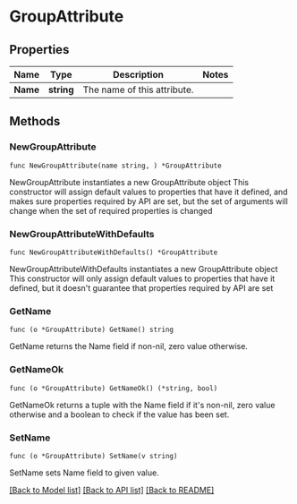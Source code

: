 # GroupAttribute

## Properties

Name | Type | Description | Notes
------------ | ------------- | ------------- | -------------
**Name** | **string** | The name of this attribute. | 

## Methods

### NewGroupAttribute

`func NewGroupAttribute(name string, ) *GroupAttribute`

NewGroupAttribute instantiates a new GroupAttribute object
This constructor will assign default values to properties that have it defined,
and makes sure properties required by API are set, but the set of arguments
will change when the set of required properties is changed

### NewGroupAttributeWithDefaults

`func NewGroupAttributeWithDefaults() *GroupAttribute`

NewGroupAttributeWithDefaults instantiates a new GroupAttribute object
This constructor will only assign default values to properties that have it defined,
but it doesn't guarantee that properties required by API are set

### GetName

`func (o *GroupAttribute) GetName() string`

GetName returns the Name field if non-nil, zero value otherwise.

### GetNameOk

`func (o *GroupAttribute) GetNameOk() (*string, bool)`

GetNameOk returns a tuple with the Name field if it's non-nil, zero value otherwise
and a boolean to check if the value has been set.

### SetName

`func (o *GroupAttribute) SetName(v string)`

SetName sets Name field to given value.



[[Back to Model list]](../README.md#documentation-for-models) [[Back to API list]](../README.md#documentation-for-api-endpoints) [[Back to README]](../README.md)


